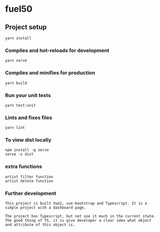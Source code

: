 # fuel50

## Project setup
```
yarn install
```

### Compiles and hot-reloads for development
```
yarn serve
```

### Compiles and minifies for production
```
yarn build
```

### Run your unit tests
```
yarn test:unit
```

### Lints and fixes files
```
yarn lint
```

### To view dist locally
```
npm install -g serve
serve -s dist
```

### extra functions
```
artist filter function
artist delete function
```

### Further development
```
This project is built Vue2, vue-bootstrap and Typescript. It is a simple project with a dashboard page.

The project has Typescript, but not use it much in the current state.
The good thing of TS, it is give developer a clear idea what object and attribute of this object is.


